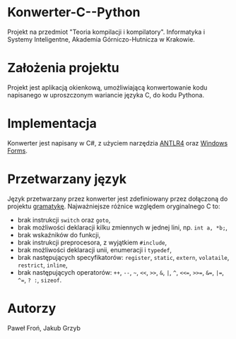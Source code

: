 # Konwerter-C--Python
Projekt na przedmiot "Teoria kompilacji i kompilatory". Informatyka i Systemy Inteligentne, Akademia Górniczo-Hutnicza w Krakowie.

# Założenia projektu
Projekt jest aplikacją okienkową, umożliwiającą konwertowanie kodu napisanego w uproszczonym wariancie języka C, do kodu Pythona.

# Implementacja
Konwerter jest napisany w C#, z użyciem narzędzia [ANTLR4](https://www.antlr.org/index.html) oraz [Windows Forms](https://learn.microsoft.com/pl-pl/dotnet/desktop/winforms/overview/?view=netdesktop-8.0).

# Przetwarzany język
Język przetwarzany przez konwerter jest zdefiniowany przez dołączoną do projektu [gramatykę](CGrammar.g4). Najważniejsze różnice względem oryginalnego C to:
* brak instrukcji `switch` oraz `goto`,
* brak możliwości deklaracji kilku zmiennych w jednej lini, np. `int a, *b;`,
* brak wskaźników do funkcji,
* brak instrukcji preprocesora, z wyjątkiem `#include`,
* brak możliwości deklaracji unii, enumeracji i `typedef`,
* brak następujących specyfikatorów: `register`, `static`, `extern`, `volataile`, `restrict`, `inline`,
* brak następujących operatorów: `++`, `--`, `~`, `<<`, `>>`, `&`, `|`, `^`, `<<=`, `>>=`, `&=`, `|=`, `^=`, `? :`, `sizeof`.

# Autorzy
Paweł Froń, Jakub Grzyb
